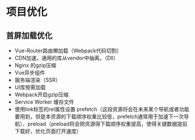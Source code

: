 # 项目优化

## 首屏加载优化

- Vue-Router路由懒加载（Webpack代码切割）
- CDN加速，通用的库从vendor中抽离。（Dll）
- Nginx 的gzip压缩
- Vue异步组件
- 服务端渲染（SSR）
- UI库按需加载
- Webpack开启gzip压缩
- Service Worker 缓存文件
- 使用link标签的rel属性设置   prefetch（这段资源将会在未来某个导航或者功能要用到，但是本资源的下载顺序权重比较低，prefetch通常用于加速下一次导航）、preload（preload将会把资源得下载顺序权重提高，使得关键数据提前下载好，优化页面打开速度）
